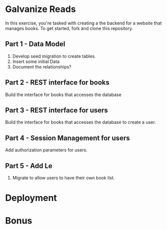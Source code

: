 # Galvanize Reads

In this exercise, you're tasked with creating a the backend for a website that manages books. To get started, fork and clone this repository.

## Part 1 - Data Model

1. Develop seed migration to create tables.
2. Insert some initial Data
3. Document the relationships?

## Part 2 - REST interface for books

Build the interface for books that accesses the database

## Part 3 - REST interface for users

Build the interface for books that accesses the database to create a user.

## Part 4 - Session Management for users

Add authorization parameters for users.

## Part 5 - Add Le

1. Migrate to allow users to have their own book list.

# Deployment

# Bonus
